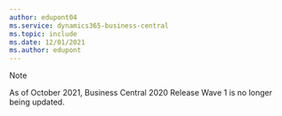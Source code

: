 ```yaml
---
author: edupont04
ms.service: dynamics365-business-central
ms.topic: include
ms.date: 12/01/2021
ms.author: edupont
---
```

> [!NOTE]
> As of October 2021, Business Central 2020 Release Wave 1 is no longer being updated.
